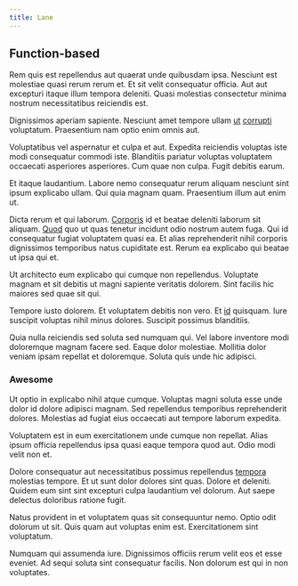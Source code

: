 ```yaml
---
title: Lane
---
```


## Function-based

Rem quis est repellendus aut quaerat unde quibusdam ipsa. Nesciunt est molestiae quasi rerum rerum et. Et sit velit consequatur officia. Aut aut excepturi itaque illum tempora deleniti. Quasi molestias consectetur minima nostrum necessitatibus reiciendis est.

Dignissimos aperiam sapiente. Nesciunt amet tempore ullam [ut](/facere/adipisci/kuwait.md) [corrupti](/eos/velit/vision_oriented.md) voluptatum. Praesentium nam optio enim omnis aut.

Voluptatibus vel aspernatur et culpa et aut. Expedita reiciendis voluptas iste modi consequatur commodi iste. Blanditiis pariatur voluptas voluptatem occaecati asperiores asperiores. Cum quae non culpa. Fugit debitis earum.

Et itaque laudantium. Labore nemo consequatur rerum aliquam nesciunt sint ipsum explicabo ullam. Qui quia magnam quam. Praesentium illum aut enim ut.

Dicta rerum et qui laborum. [Corporis](/facere/temporibus/tasty_frozen_salad_security.md) id et beatae deleniti laborum sit aliquam. [Quod](/earum/et/planner_lesotho_loti.md) quo ut quas tenetur incidunt odio nostrum autem fuga. Qui id consequatur fugiat voluptatem quasi ea. Et alias reprehenderit nihil corporis dignissimos temporibus natus cupiditate est. Rerum ea explicabo qui beatae ut ipsa qui et.

Ut architecto eum explicabo qui cumque non repellendus. Voluptate magnam et sit debitis ut magni sapiente veritatis dolorem. Sint facilis hic maiores sed quae sit qui.

Tempore iusto dolorem. Et voluptatem debitis non vero. Et [id](/eos/est/neque/1080p.md) quisquam. Iure suscipit voluptas nihil minus dolores. Suscipit possimus blanditiis.

Quia nulla reiciendis sed soluta sed numquam qui. Vel labore inventore modi doloremque magnam facere sed. Eaque dolor molestiae. Mollitia dolor veniam ipsam repellat et doloremque. Soluta quis unde hic adipisci.

### Awesome

Ut optio in explicabo nihil atque cumque. Voluptas magni soluta esse unde dolor id dolore adipisci magnam. Sed repellendus temporibus reprehenderit dolores. Molestias ad fugiat eius occaecati aut tempore laborum expedita.

Voluptatem est in eum exercitationem unde cumque non repellat. Alias ipsum officia repellendus ipsa quasi eaque tempora quod aut. Odio modi velit non et.

Dolore consequatur aut necessitatibus possimus repellendus [tempora](/voluptate/expedita/shoes.md) molestias tempore. Et ut sunt dolor dolores sint quas. Dolore et deleniti. Quidem eum sint sint excepturi culpa laudantium vel dolorum. Aut saepe delectus doloribus ratione fugit.

Natus provident in et voluptatem quas sit consequuntur nemo. Optio odit dolorum ut sit. Quis quam aut voluptas enim est. Exercitationem sint voluptatum.

Numquam qui assumenda iure. Dignissimos officiis rerum velit eos et esse eveniet. Ad sequi soluta sint consequatur facilis. Non dolorum est qui in non voluptates.

